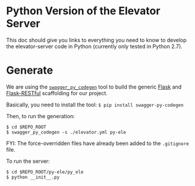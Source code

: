 # Python Version of the Elevator Server
This doc should give you links to everything you need to know to develop
the elevator-server code in Python (currently only tested in Python 2.7).

# Generate
We are using the [`swagger_py_codegen`](https://github.com/guokr/swagger-py-codegen)
tool to build the generic [Flask](http://flask.pocoo.org/) and
[Flask-RESTful](http://flask-restful-cn.readthedocs.org/en/0.3.5/) scaffolding
for our project.

Basically, you need to install the tool:
```$ pip install swagger-py-codegen```

Then, to run the generation:
```
$ cd $REPO_ROOT
$ swagger_py_codegen -s ./elevator.yml py-ele
```

FYI: The force-overridden files have already been added to the `.gitignore` file.

To run the server:
```
$ cd $REPO_ROOT/py-ele/py_ele
$ python __init__.py
```
